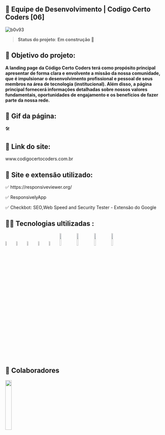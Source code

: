 
<h2> 🚀 Equipe de Desenvolvimento | Codigo Certo Coders [06]</h2> 

![b0v93](https://github.com/codigocerto/equipe06/assets/106245486/302a4c81-1343-47e4-8ddf-b11c502f51ba)


> ****Status do projeto****: **Em construção 🚧** 

<h2> 🎯 Objetivo do projeto:</h2>

**A landing page da Código Certo Coders terá como propósito principal apresentar de forma
clara e envolvente a missão da nossa comunidade, que é impulsionar o desenvolvimento
profissional e pessoal de seus membros na área de tecnologia (institucional). Além
disso, a página principal fornecerá informações detalhadas sobre nossos valores
fundamentais, oportunidades de engajamento e os benefícios de fazer parte da nossa rede.**

<h2>🎥 Gif da página: </h2>
🛠️
<h2>🔗 Link do site: </h2>
www.codigocertocoders.com.br

<h2>🧰 Site e extensão utilizado:</h2>

<p>✅ https://responsiveviewer.org/ </p>
<p>✅ ResponsivelyApp </p>
<p>✅ Checkbot: SEO,Web Speed and Security Tester - Extensão do Google </p>


<h2>👨‍💻 Tecnologias ultilizadas :</h2>
<div>
<img src="https://cdn.jsdelivr.net/gh/devicons/devicon/icons/html5/html5-original-wordmark.svg" width="6%" />
<img src="https://cdn.jsdelivr.net/gh/devicons/devicon/icons/css3/css3-original-wordmark.svg" width="6%" />
<img src="https://cdn.jsdelivr.net/gh/devicons/devicon/icons/github/github-original-wordmark.svg" width="6%"/>          
<img src="https://cdn.jsdelivr.net/gh/devicons/devicon/icons/javascript/javascript-original.svg" width="6%"/>
<img src="https://cdn.jsdelivr.net/gh/devicons/devicon/icons/canva/canva-original.svg" width="6%"/>
<img src="https://cdn.jsdelivr.net/gh/devicons/devicon/icons/visualstudio/visualstudio-plain-wordmark.svg" width="10%"/>
<img src="https://cdn.jsdelivr.net/gh/devicons/devicon@latest/icons/trello/trello-original-wordmark.svg" width="10%" />
<img src="https://cdn.jsdelivr.net/gh/devicons/devicon@latest/icons/nodejs/nodejs-original-wordmark.svg" width="10%"/>
<img src="https://cdn.jsdelivr.net/gh/devicons/devicon@latest/icons/mysql/mysql-original-wordmark.svg" width="10%"/>        
</div>

<h2>📮 Colaboradores </h2>

[<img src="https://github.com/codigocerto/equipe06/assets/106245486/f6430b86-90a7-4a77-920e-c8f92c80eea3" width="20%"/>](https://www.linkedin.com/in/fabiorocharb)


